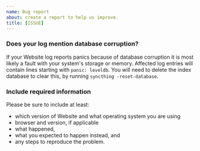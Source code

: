 ```yaml
---
name: Bug report
about: create a report to help us improve.
title: [ISSUE]
---
```


### Does your log mention database corruption?

If your Website log reports panics because of database corruption it is
most likely a fault with your system's storage or memory. Affected log
entries will contain lines starting with `panic: leveldb`. You will need to
delete the index database to clear this, by running `syncthing
-reset-database`.

### Include required information

Please be sure to include at least:

 - which version of Website and what operating system you are using
 - browser and version, if applicable
 - what happened,
 - what you expected to happen instead, and
 - any steps to reproduce the problem.
